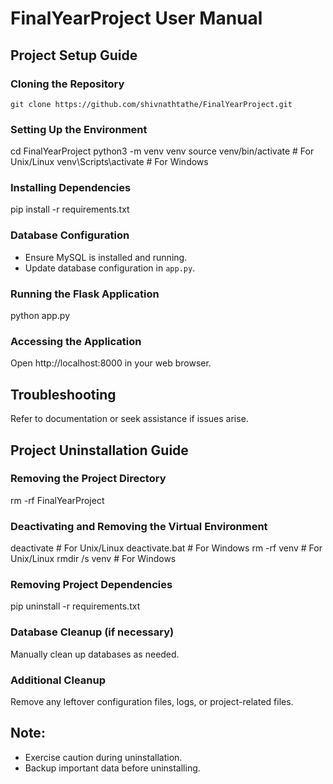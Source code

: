 # FinalYearProject User Manual

## Project Setup Guide

### Cloning the Repository
``git clone https://github.com/shivnathtathe/FinalYearProject.git``

### Setting Up the Environment
cd FinalYearProject
python3 -m venv venv
source venv/bin/activate  # For Unix/Linux
venv\Scripts\activate      # For Windows

### Installing Dependencies
pip install -r requirements.txt

### Database Configuration
- Ensure MySQL is installed and running.
- Update database configuration in `app.py`.

### Running the Flask Application
python app.py

### Accessing the Application
Open http://localhost:8000 in your web browser.

## Troubleshooting
Refer to documentation or seek assistance if issues arise.

## Project Uninstallation Guide

### Removing the Project Directory
rm -rf FinalYearProject

### Deactivating and Removing the Virtual Environment
deactivate  # For Unix/Linux
deactivate.bat  # For Windows
rm -rf venv  # For Unix/Linux
rmdir /s venv  # For Windows

### Removing Project Dependencies
pip uninstall -r requirements.txt

### Database Cleanup (if necessary)
Manually clean up databases as needed.

### Additional Cleanup
Remove any leftover configuration files, logs, or project-related files.

## Note:
- Exercise caution during uninstallation.
- Backup important data before uninstalling.
